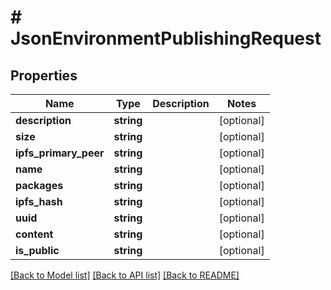 # # JsonEnvironmentPublishingRequest

## Properties

Name | Type | Description | Notes
------------ | ------------- | ------------- | -------------
**description** | **string** |  | [optional]
**size** | **string** |  | [optional]
**ipfs_primary_peer** | **string** |  | [optional]
**name** | **string** |  | [optional]
**packages** | **string** |  | [optional]
**ipfs_hash** | **string** |  | [optional]
**uuid** | **string** |  | [optional]
**content** | **string** |  | [optional]
**is_public** | **string** |  | [optional]

[[Back to Model list]](../../README.md#models) [[Back to API list]](../../README.md#endpoints) [[Back to README]](../../README.md)
